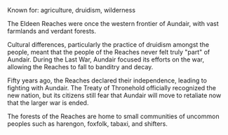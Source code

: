 Known for: agriculture, druidism, wilderness

The Eldeen Reaches were once the western frontier of Aundair, with vast farmlands and verdant forests. 

Cultural differences, particularly the practice of druidism amongst the people, meant that the people of the Reaches never felt truly "part" of Aundair. During the Last War, Aundair focused its efforts on the war, allowing the Reaches to fall to banditry and decay.

Fifty years ago, the Reaches declared their independence, leading to fighting with Aundair. The Treaty of Thronehold officially recognized the new nation, but its citizens still fear that Aundair will move to retaliate now that the larger war is ended.

The forests of the Reaches are home to small communities of uncommon peoples such as harengon, foxfolk, tabaxi, and shifters.
